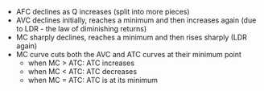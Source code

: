 - AFC declines as Q increases (split into more pieces)
- AVC declines initially, reaches a minimum and then increases again (due to LDR - the law of diminishing returns)
- MC sharply declines, reaches a minimum and then rises sharply (LDR again)
- MC curve cuts both the AVC and ATC curves at their minimum point
	- when MC > ATC: ATC increases
	- when MC < ATC: ATC decreases
	- when MC = ATC: ATC is at its minimum